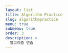 ```yaml
---
layout: list
title: Algorithm Practice
slug: algorithmpractice
menu: true
submenu: true
order: 3
description: >
  알고리즘 연습
---
```

